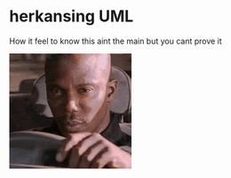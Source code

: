 # herkansing UML

How it feel to know this aint the main but you cant prove it

![](cant-prove-it.jpg)